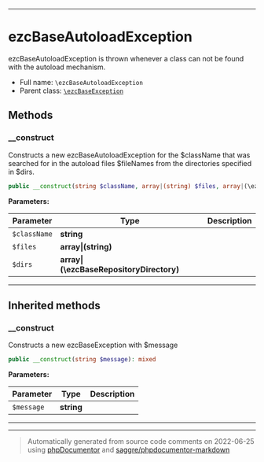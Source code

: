 ***

# ezcBaseAutoloadException

ezcBaseAutoloadException is thrown whenever a class can not be found with
the autoload mechanism.



* Full name: `\ezcBaseAutoloadException`
* Parent class: [`\ezcBaseException`](./ezcBaseException.md)




## Methods


### __construct

Constructs a new ezcBaseAutoloadException for the $className that was
searched for in the autoload files $fileNames from the directories
specified in $dirs.

```php
public __construct(string $className, array|(string) $files, array|(\ezcBaseRepositoryDirectory) $dirs): mixed
```








**Parameters:**

| Parameter | Type | Description |
|-----------|------|-------------|
| `$className` | **string** |  |
| `$files` | **array&#124;(string)** |  |
| `$dirs` | **array&#124;(\ezcBaseRepositoryDirectory)** |  |




***


## Inherited methods


### __construct

Constructs a new ezcBaseException with $message

```php
public __construct(string $message): mixed
```








**Parameters:**

| Parameter | Type | Description |
|-----------|------|-------------|
| `$message` | **string** |  |




***


***
> Automatically generated from source code comments on 2022-06-25 using [phpDocumentor](http://www.phpdoc.org/) and [saggre/phpdocumentor-markdown](https://github.com/Saggre/phpDocumentor-markdown)
